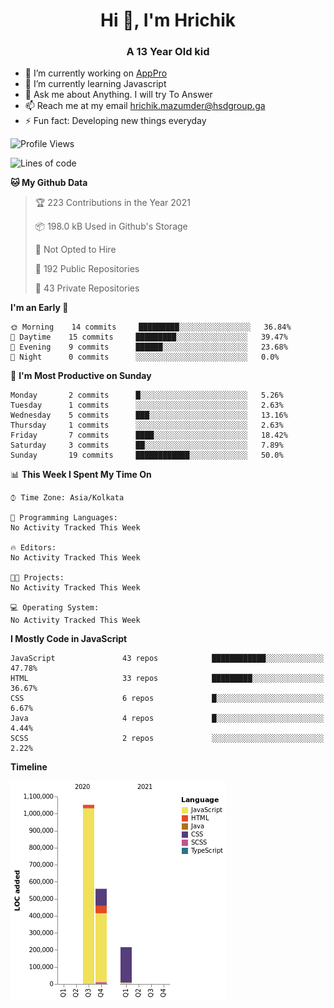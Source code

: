 <h1 align="center">Hi 👋, I'm Hrichik</h1>
<h3 align="center">A 13 Year Old kid</h3>


- 🔭 I’m currently working on [AppPro](https://apppro.in)
- 🌱 I’m currently learning Javascript
- 💬 Ask me about Anything. I will try To Answer
- 📫 Reach me at my email hrichik.mazumder@hsdgroup.ga
- ⚡ Fun fact: Developing new things everyday

<!--START_SECTION:waka-->
![Profile Views](http://img.shields.io/badge/Profile%20Views-1-blue)

![Lines of code](https://img.shields.io/badge/From%20Hello%20World%20I%27ve%20Written-1.8%20million%20lines%20of%20code-blue)

**🐱 My Github Data** 

> 🏆 223 Contributions in the Year 2021
 > 
> 📦 198.0 kB Used in Github's Storage 
 > 
> 🚫 Not Opted to Hire
 > 
> 📜 192 Public Repositories 
 > 
> 🔑 43 Private Repositories  
 > 
**I'm an Early 🐤** 

```text
🌞 Morning    14 commits     █████████░░░░░░░░░░░░░░░░   36.84% 
🌆 Daytime    15 commits     █████████░░░░░░░░░░░░░░░░   39.47% 
🌃 Evening    9 commits      ██████░░░░░░░░░░░░░░░░░░░   23.68% 
🌙 Night      0 commits      ░░░░░░░░░░░░░░░░░░░░░░░░░   0.0%

```
📅 **I'm Most Productive on Sunday** 

```text
Monday       2 commits      █░░░░░░░░░░░░░░░░░░░░░░░░   5.26% 
Tuesday      1 commits      ░░░░░░░░░░░░░░░░░░░░░░░░░   2.63% 
Wednesday    5 commits      ███░░░░░░░░░░░░░░░░░░░░░░   13.16% 
Thursday     1 commits      ░░░░░░░░░░░░░░░░░░░░░░░░░   2.63% 
Friday       7 commits      ████░░░░░░░░░░░░░░░░░░░░░   18.42% 
Saturday     3 commits      ██░░░░░░░░░░░░░░░░░░░░░░░   7.89% 
Sunday       19 commits     ████████████░░░░░░░░░░░░░   50.0%

```


📊 **This Week I Spent My Time On** 

```text
⌚︎ Time Zone: Asia/Kolkata

💬 Programming Languages: 
No Activity Tracked This Week

🔥 Editors: 
No Activity Tracked This Week

🐱‍💻 Projects: 
No Activity Tracked This Week

💻 Operating System: 
No Activity Tracked This Week

```

**I Mostly Code in JavaScript** 

```text
JavaScript               43 repos            ████████████░░░░░░░░░░░░░   47.78% 
HTML                     33 repos            █████████░░░░░░░░░░░░░░░░   36.67% 
CSS                      6 repos             █░░░░░░░░░░░░░░░░░░░░░░░░   6.67% 
Java                     4 repos             █░░░░░░░░░░░░░░░░░░░░░░░░   4.44% 
SCSS                     2 repos             ░░░░░░░░░░░░░░░░░░░░░░░░░   2.22%

```


**Timeline**

![Chart not found](https://raw.githubusercontent.com/hrichiksite/hrichiksite/master/charts/bar_graph.png) 


<!--END_SECTION:waka-->
